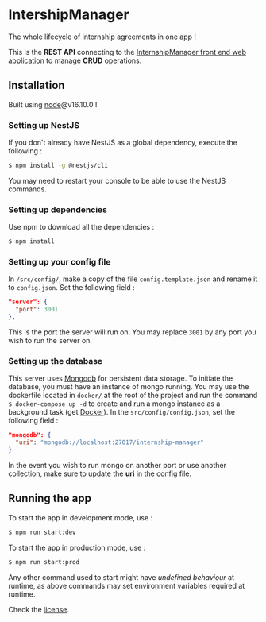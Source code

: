 # IntershipManager
The whole lifecycle of internship agreements in one app !

This is the **REST API** connecting to the [InternshipManager front end web application](https://github.com/DenisDao57/gestion-front) to manage **CRUD** operations.

## Installation

Built using [node](https://nodejs.org/en/)@v16.10.0 !

### Setting up NestJS

If you don't already have NestJS as a global dependency, execute the following :

```bash
$ npm install -g @nestjs/cli
```

You may need to restart your console to be able to use the NestJS commands.

### Setting up dependencies

Use npm to download all the dependencies :

```bash
$ npm install
```

### Setting up your config file

In `/src/config/`, make a copy of the file `config.template.json` and rename it to `config.json`. 
Set the following field :

```json
"server": {
  "port": 3001
},
```

This is the port the server will run on.
You may replace `3001` by any port you wish to run the server on.

### Setting up the database

This server uses [Mongodb](https://www.mongodb.com/) for persistent data storage. To initiate the database, you must have an instance of mongo running. You may use the dockerfile located in `docker/` at the root of the project and run the command `$ docker-compose up -d` to create and run a mongo instance as a background task (get [Docker](https://www.docker.com/)).
In the `src/config/config.json`, set the following field :

```json
"mongodb": {
  "uri": "mongodb://localhost:27017/internship-manager"
}
```

In the event you wish to run mongo on another port or use another collection, make sure to update the **uri** in the config file.

## Running the app

To start the app in development mode, use :
```bash
$ npm run start:dev
```

To start the app in production mode, use :
```bash
$ npm run start:prod
```

Any other command used to start might have *undefined behaviour* at runtime, as above commands may set environment variables required at runtime.

Check the [license](LICENSE).
